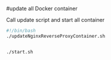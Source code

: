 #update all Docker container

Call update script and start all container

````bash
#!/bin/bash
./updateNginxReverseProxyContainer.sh


./start.sh
````
